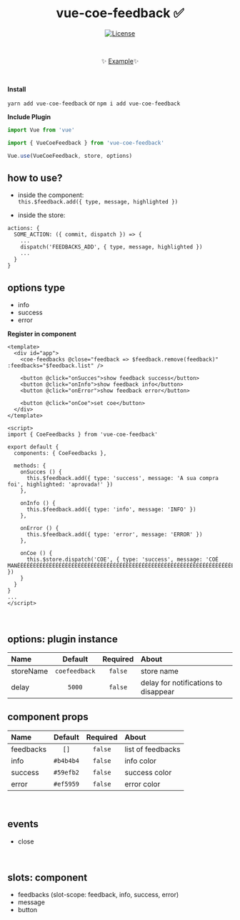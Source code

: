 <h1 align="center">vue-coe-feedback ✅</h1>

<p align="center">
  <a href="#"><img src="https://img.shields.io/npm/l/vuelidation.svg" alt="License" target="_blank"></a>
</p>

<br>

<p align="center">
  ✨ <a href="#">Example</a>✨
</p>

<br>

**Install**

`yarn add vue-coe-feedback`
or
`npm i add vue-coe-feedback`


**Include Plugin**
```javascript
import Vue from 'vue'

import { VueCoeFeedback } from 'vue-coe-feedback'

Vue.use(VueCoeFeedback, store, options)
```

## how to use?
- inside the component: <br>
`this.$feedback.add({ type, message, highlighted })`

- inside the store:
```
actions: {
  SOME_ACTION: ({ commit, dispatch }) => {
    ...
    dispatch('FEEDBACKS_ADD', { type, message, highlighted })
    ...
  }
}
```

## options type
- info 
- success
- error

**Register in component**
```vue
<template>
  <div id="app">
    <coe-feedbacks @close="feedback => $feedback.remove(feedback)" :feedbacks="$feedback.list" />

    <button @click="onSucces">show feedback success</button>
    <button @click="onInfo">show feedback info</button>
    <button @click="onError">show feedback error</button>

    <button @click="onCoe">set coe</button>
  </div>
</template>

<script>
import { CoeFeedbacks } from 'vue-coe-feedback'

export default {
  components: { CoeFeedbacks },
  
  methods: {
    onSucces () {
      this.$feedback.add({ type: 'success', message: 'A sua compra foi', highlighted: 'aprovada!' })
    },

    onInfo () {
      this.$feedback.add({ type: 'info', message: 'INFO' })
    },

    onError () {
      this.$feedback.add({ type: 'error', message: 'ERROR' })
    },

    onCoe () {
      this.$store.dispatch('COE', { type: 'success', message: 'COÉ MANÉÉÉÉÉÉÉÉÉÉÉÉÉÉÉÉÉÉÉÉÉÉÉÉÉÉÉÉÉÉÉÉÉÉÉÉÉÉÉÉÉÉÉÉÉÉÉÉÉÉÉÉÉÉÉÉÉÉÉÉÉÉÉÉÉÉÉÉÉÉÉÉÉÉÉÉÉÉÉÉÉÉÉÉÉÉÉÉÉÉÉÉÉÉÉÉÉÉÉÉÉÉÉÉÉÉÉÉÉÉ!' })
    }
  }
}
...
</script>
```

<br>

## options: plugin instance

Name          | Default        | Required | About
:-------------|:--------------:|:--------:|:-------------------------
storeName     | `coefeedback`  | `false`  | store name
delay         | `5000`         | `false`  | delay for notifications to disappear

## component props

Name          | Default        | Required | About
:-------------|:--------------:|:--------:|:-------------------------
feedbacks     | `[]`           | `false`  | list of feedbacks
info          | `#b4b4b4`      | `false`  | info color 
success       | `#59efb2`      | `false`  | success color 
error         | `#ef5959`      | `false`  | error color 

<br>

## events

- close

<br>

## slots: component

- feedbacks (slot-scope: feedback, info, success, error)
- message
- button
